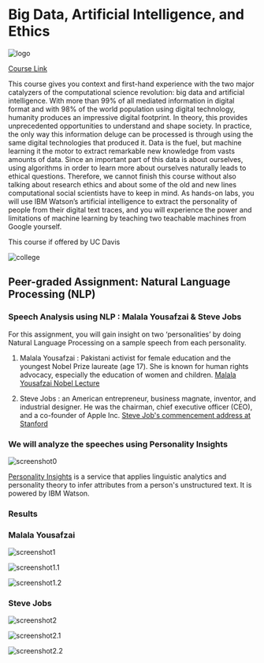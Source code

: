# Big Data, Artificial Intelligence, and Ethics

![logo](images/logo.jfif)

[Course Link](https://www.coursera.org/learn/big-data-ai-ethics)

This course gives you context and first-hand experience with the two major catalyzers of the computational science revolution: big data and artificial intelligence. With more than 99% of all mediated information in digital format and with 98% of the world population using digital technology, humanity produces an impressive digital footprint. In theory, this provides unprecedented opportunities to understand and shape society. In practice, the only way this information deluge can be processed is through using the same digital technologies that produced it. Data is the fuel, but machine learning it the motor to extract remarkable new knowledge from vasts amounts of data. Since an important part of this data is about ourselves, using algorithms in order to learn more about ourselves naturally leads to ethical questions. Therefore, we cannot finish this course without also talking about research ethics and about some of the old and new lines computational social scientists have to keep in mind. As hands-on labs, you will use IBM Watson’s artificial intelligence to extract the personality of people from their digital text traces, and you will experience the power and limitations of machine learning by teaching two teachable machines from Google yourself.

This course if offered by UC Davis

![college](images/college.jpg)

## Peer-graded Assignment: Natural Language Processing (NLP)

### Speech Analysis using NLP : Malala Yousafzai & Steve Jobs

For this assignment, you will gain insight on two ‘personalities’ by doing Natural Language Processing on a sample speech from each personality.

1. Malala Yousafzai : Pakistani activist for female education and the youngest Nobel Prize laureate (age 17). She is known for human rights advocacy, especially the education of women and children.
[Malala Yousafzai Nobel Lecture](https://www.nobelprize.org/prizes/peace/2014/yousafzai/26074-malala-yousafzai-nobel-lecture-2014/)

2. Steve Jobs : an American entrepreneur, business magnate, inventor, and industrial designer. He was the chairman, chief executive officer (CEO), and a co-founder of Apple Inc.
[Steve Job's commencement address at Stanford](https://news.stanford.edu/2005/06/14/jobs-061505/)

### We will analyze the speeches using Personality Insights

![screenshot0](images/screenshot0.PNG)

[Personality Insights](https://personality-insights-demo.ng.bluemix.net/) is a service that applies linguistic analytics and personality theory to infer attributes from a person's unstructured text.
It is powered by IBM Watson.


### Results

### Malala Yousafzai

![screenshot1](images/screenshot1.jpg)

![screenshot1.1](images/screenshot1.1.PNG)

![screenshot1.2](images/screenshot1.2.PNG)


### Steve Jobs

![screenshot2](images/screenshot2.jpg)

![screenshot2.1](images/screenshot2.1.PNG)

![screenshot2.2](images/screenshot2.2.PNG)
